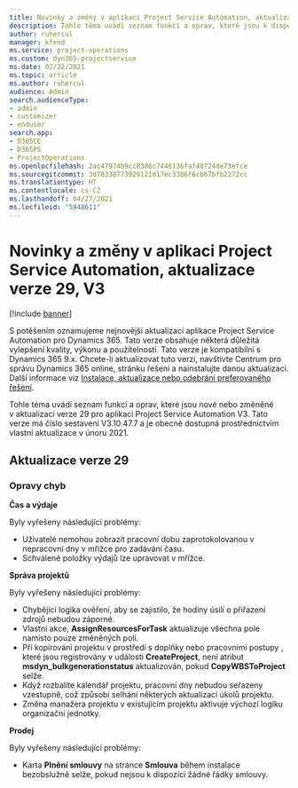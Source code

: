 ```yaml
---
title: Novinky a změny v aplikaci Project Service Automation, aktualizace verze 29, V3
description: Tohle téma uvádí seznam funkcí a oprav, které jsou k dispozici v Project Service Automation, aktualizace verze 29, V3.
author: ruhercul
manager: kfend
ms.service: project-operations
ms.custom: dyn365-projectservice
ms.date: 02/22/2021
ms.topic: article
ms.author: ruhercul
audience: Admin
search.audienceType:
- admin
- customizer
- enduser
search.app:
- D365CE
- D365PS
- ProjectOperations
ms.openlocfilehash: 2ac47974b9cc8386c7446136faf48724de73efce
ms.sourcegitcommit: 3d78338773929121d17ec3386f6cb67bfb2272cc
ms.translationtype: HT
ms.contentlocale: cs-CZ
ms.lasthandoff: 04/27/2021
ms.locfileid: "5948611"
---
```

# <a name="whats-new-or-changed-in-project-service-automation-update-release-29-v3"></a>Novinky a změny v aplikaci Project Service Automation, aktualizace verze 29, V3

[!include [banner](../includes/psa-now-project-operations.md)]

S potěšením oznamujeme nejnovější aktualizaci aplikace Project Service Automation pro Dynamics 365. Tato verze obsahuje některá důležitá vylepšení kvality, výkonu a použitelnosti. Tato verze je kompatibilní s Dynamics 365 9.x. Chcete-li aktualizovat tuto verzi, navštivte Centrum pro správu Dynamics 365 online, stránku řešení a nainstalujte danou aktualizaci. Další informace viz [Instalace, aktualizace nebo odebrání preferovaného řešení](/power-platform/admin/install-remove-preferred-solution).

Tohle téma uvádí seznam funkcí a oprav, které jsou nové nebo změněné v aktualizaci verze 29 pro aplikaci Project Service Automation V3. Tato verze má číslo sestavení V3.10.47.7 a je obecně dostupná prostřednictvím vlastní aktualizace v únoru 2021.

## <a name="update-release-29"></a>Aktualizace verze 29

### <a name="bug-fixes"></a>Opravy chyb

**Čas a výdaje**

Byly vyřešeny následující problémy:

- Uživatelé nemohou zobrazit pracovní dobu zaprotokolovanou v nepracovní dny v mřížce pro zadávání času.
- Schválené položky výdajů lze upravovat v mřížce.

**Správa projektů**

Byly vyřešeny následující problémy:

- Chybějící logika ověření, aby se zajistilo, že hodiny úsilí o přiřazení zdrojů nebudou záporné.
- Vlastní akce, **AssignResourcesForTask** aktualizuje všechna pole namísto pouze změněných polí.
- Při kopírování projektu v prostředí s doplňky nebo pracovními postupy , které jsou registrovány v události **CreateProject**, není atribut **msdyn_bulkgenerationstatus** aktualizován, pokud **CopyWBSToProject** selže.
- Když rozbalíte kalendář projektu, pracovní dny nebudou seřazeny vzestupně, což způsobí selhání některých aktualizací úkolů projektu.
- Změna manažera projektu v existujícím projektu aktivuje výchozí logiku organizační jednotky.

**Prodej**

Byly vyřešeny následující problémy:

- Karta **Plnění smlouvy** na stránce **Smlouva** během instalace bezobslužně selže, pokud nejsou k dispozici žádné řádky smlouvy.